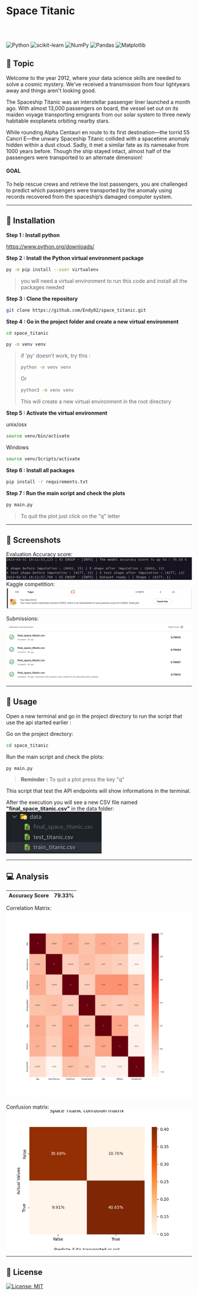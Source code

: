 # Space Titanic

<br>
<br>

![Python](https://img.shields.io/badge/python-3670A0?style=for-the-badge&logo=python&logoColor=ffdd54) ![scikit-learn](https://img.shields.io/badge/scikit--learn-%23F7931E.svg?style=for-the-badge&logo=scikit-learn&logoColor=white) ![NumPy](https://img.shields.io/badge/numpy-%23013243.svg?style=for-the-badge&logo=numpy&logoColor=white) ![Pandas](https://img.shields.io/badge/pandas-%23150458.svg?style=for-the-badge&logo=pandas&logoColor=white) ![Matplotlib](https://img.shields.io/badge/Matplotlib-%23ffffff.svg?style=for-the-badge&logo=Matplotlib&logoColor=black)



## :palm_tree: Topic

Welcome to the year 2912, where your data science skills are needed to solve a cosmic mystery. We've received a transmission from four lightyears away and things aren't looking good.

The Spaceship Titanic was an interstellar passenger liner launched a month ago. With almost 13,000 passengers on board, the vessel set out on its maiden voyage transporting emigrants from our solar system to three newly habitable exoplanets orbiting nearby stars.

While rounding Alpha Centauri en route to its first destination—the torrid 55 Cancri E—the unwary Spaceship Titanic collided with a spacetime anomaly hidden within a dust cloud. Sadly, it met a similar fate as its namesake from 1000 years before. Though the ship stayed intact, almost half of the passengers were transported to an alternate dimension!

#### GOAL
To help rescue crews and retrieve the lost passengers, you are challenged to predict which passengers were transported by the anomaly using records recovered from the spaceship’s damaged computer system.


---

## :star2: Installation

<b>Step 1 : Install python</b>

https://www.python.org/downloads/

<b>Step 2 : Install the Python virtual environment package</b>

```bash
py -m pip install --user virtualenv
```
> you will need a virtual environment to run this code and install all the packages needed

<b>Step 3 : Clone the repository</b>

```bash
git clone https://github.com/Endy02/space_titanic.git
```

<b>Step 4 : Go in the project folder and create a new virtual environment</b>

```bash
cd space_titanic
```

```bash
py -m venv venv
```

> if 'py' doesn't work, try this :
>
> ```bash
> python -m venv venv
> ```
>Or
> ```bash
> python3 -m venv venv
> ```
> This will create a new virtual environment in the root directory

<b>Step 5 : Activate the virtual environment</b>

unix/osx

```bash
source venv/bin/activate
```

Windows
```bash
source venv/Scripts/activate
```

<b>Step 6 : Install all packages</b>

```bash
pip install -r requirements.txt
```

<b>Step 7 : Run the main script and check the plots</b>

```bash
py main.py
```
> To quit the plot just click on the "q" letter


---

## :link: Screenshots
Evaluation Accuracy score:
![evaluation](assets/images/Screenshot%20from%202023-03-31%2010-17-17.png)
Kaggle competition:
![kaggle competition](assets/images/Screenshot%20from%202023-03-31%2000-11-09.png)

Submissions:
![kaggle competition](assets/images/Screenshot%20from%202023-03-31%2000-11-46.png)

---

## :bookmark_tabs: Usage

Open a new terminal and go in the project directory to run the script that use the api started earlier :

Go on the project directory:
```bash
cd space_titanic
```
 
Run the main script and check the plots:
```bash
py main.py
```

> <b>Reminder :</b>
> To quit a plot press the key "q"

This script that test the API endpoints will show informations in the terminal.

After the execution you will see a new CSV file named <b>"final_space_titanic.csv"</b> in the data folder:
![final dataset](assets/images/Screenshot%20from%202023-03-31%2009-51-57.png)

---
## :computer: Analysis
| Accuracy Score | 79.33% |
| --- | --- |

Correlation Matrix:
![Correlation Matrix](correlation_matrix.png)

Confusion matrix:
![confision matrix](confusion_matrix.png)


---

## :pencil: License

[![License: MIT](https://img.shields.io/badge/License-MIT-yellow.svg)](https://opensource.org/licenses/MIT)

